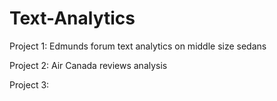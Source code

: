 # Text-Analytics

Project 1: Edmunds forum text analytics on middle size sedans

Project 2: Air Canada reviews analysis

Project 3: 



